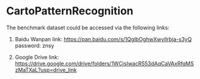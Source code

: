 # CartoPatternRecognition


The benchmark dataset could be accessed via the following links:
1. Baidu Wanpan
link: https://pan.baidu.com/s/1QglbOghwXwyllrbja-s3yQ 
password: znsy

2. Google Drive
link: https://drive.google.com/drive/folders/1WCjsIwacR553dAqCaVAxRfqMSzMaTXaL?usp=drive_link
